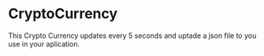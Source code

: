 # CryptoCurrency
This Crypto Currency updates every 5 seconds and uptade a json file to you use in your aplication.
